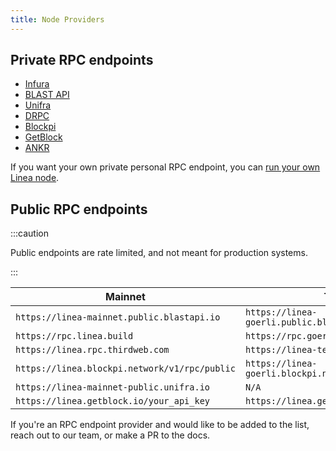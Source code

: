 ```yaml
---
title: Node Providers
---
```


## Private RPC endpoints

- [Infura](https://www.infura.io/)
- [BLAST API](https://blastapi.io/)
- [Unifra](https://unifra.io/)
- [DRPC](https://drpc.org/)
- [Blockpi](https://blockpi.io/)
- [GetBlock](https://getblock.io/)
- [ANKR](https://www.ankr.com/rpc/)

If you want your own private personal RPC endpoint, you can [run your own Linea node](../run-a-node/index.md).

## Public RPC endpoints

:::caution

Public endpoints are rate limited, and not meant for production systems.

:::

| Mainnet                                       | Testnet                                              |
|-----------------------------------------------|------------------------------------------------------|
| `https://linea-mainnet.public.blastapi.io`    | `https://linea-goerli.public.blastapi.io`            |
| `https://rpc.linea.build`                     | `https://rpc.goerli.linea.build`                     |
| `https://linea.rpc.thirdweb.com`              | `https://linea-testnet.rpc.thirdweb.com`             |
| `https://linea.blockpi.network/v1/rpc/public` | `https://linea-goerli.blockpi.network/v1/rpc/public` |
| `https://linea-mainnet-public.unifra.io`      | `N/A`                                                |
| `https://linea.getblock.io/your_api_key`      | `https://linea.getblock.io/your_api_key`             |

If you're an RPC endpoint provider and would like to be added to the list, reach out to our team, or make a PR to the docs.
